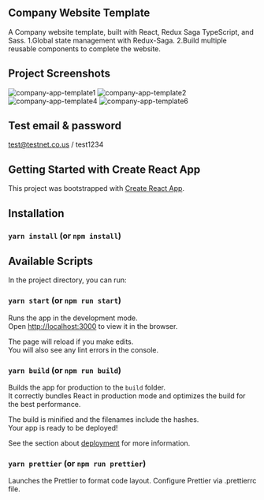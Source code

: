 ## Company Website Template

A Company website template, built with React, Redux Saga TypeScript, and Sass.
1.Global state management with Redux-Saga.
2.Build multiple reusable components to complete the website.

## Project Screenshots
![company-app-template1](https://user-images.githubusercontent.com/60259324/180935816-5e5e9ab1-c63c-4307-886b-752f56f3f3f9.png)
![company-app-template2](https://user-images.githubusercontent.com/60259324/180935832-950727a8-a521-4e53-9c57-84a14229f203.png)
![company-app-template4](https://user-images.githubusercontent.com/60259324/180935868-60727091-3557-425f-8d2d-00f15024f729.png)
![company-app-template6](https://user-images.githubusercontent.com/60259324/180935889-f282a077-31d0-42dc-8579-5dec426ed7e6.png)

## Test email & password
test@testnet.co.us / test1234

## Getting Started with Create React App

This project was bootstrapped with [Create React App](https://github.com/facebook/create-react-app).

## Installation

### `yarn install` (or `npm install`)

## Available Scripts

In the project directory, you can run:

### `yarn start` (or `npm run start`)

Runs the app in the development mode.\
Open [http://localhost:3000](http://localhost:3000) to view it in the browser.

The page will reload if you make edits.\
You will also see any lint errors in the console.

### `yarn build` (or `npm run build`)

Builds the app for production to the `build` folder.\
It correctly bundles React in production mode and optimizes the build for the best performance.

The build is minified and the filenames include the hashes.\
Your app is ready to be deployed!

See the section about [deployment](https://facebook.github.io/create-react-app/docs/deployment) for more information.

### `yarn prettier` (or `npm run prettier`)

Launches the Prettier to format code layout. Configure Prettier via .prettierrc file.
